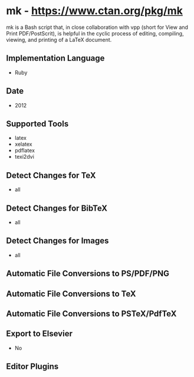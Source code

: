 # mk - https://www.ctan.org/pkg/mk
mk is a Bash script that, in close collaboration with vpp (short for View and Print PDF/PostScrit), is helpful in the cyclic process of editing, compiling, viewing, and printing of a 
LaTeX document.

## Implementation Language
- Ruby

## Date
- 2012

## Supported Tools
- latex
- xelatex
- pdflatex
- texi2dvi

## Detect Changes for TeX
- all

## Detect Changes for BibTeX
- all

## Detect Changes for Images
- all

## Automatic File Conversions to PS/PDF/PNG

## Automatic File Conversions to TeX

## Automatic File Conversions to PSTeX/PdfTeX

## Export to Elsevier
- No

## Editor Plugins
